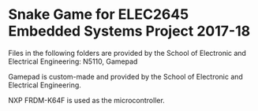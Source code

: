 # Snake Game for ELEC2645 Embedded Systems Project 2017-18
Files in the following folders are provided by the School of Electronic and Electrical Engineering: N5110, Gamepad

Gamepad is custom-made and provided by the School of Electronic and Electrical Engineering.

NXP FRDM-K64F is used as the microcontroller.
